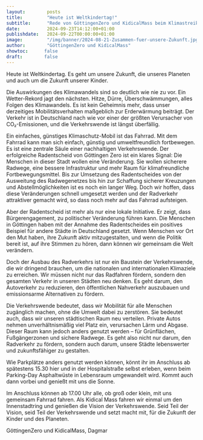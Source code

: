 ```yaml
---
layout:        posts
title:         "Heute ist Weltkindertag!"
subtitle:      "Rede von GöttingenZero und KidicalMass beim Klimastreik"
date:          2024-09-23T14:12:00+01:00
publishdate:   2024-09-22T00:00:00+01:00
image:         "/img/banner/2024-08-21-Zusammen-fuer-unsere-Zukunft.jpg"
author:        "GöttingenZero und KidicalMass"
showtoc:      false
draft:        false
---
```




Heute ist Weltkindertag. Es geht um unsere Zukunft, die unseres Planeten und auch um die Zukunft unserer Kinder.

Die Auswirkungen des Klimawandels sind so deutlich wie nie zu vor. Ein Wetter-Rekord jagt den nächsten. Hitze, Dürre, Überschwämmungen, alles Folgen des Klimawandels. Es ist kein Geheimnis mehr, dass unser derzeitiges Mobilitätsverhalten maßgeblich zur Erderwärmung beiträgt. Der Verkehr ist in Deutschland nach wie vor einer der größten Verursacher von CO₂-Emissionen, und die Verkehrswende ist längst überfällig. 

Ein einfaches, günstiges Klimaschutz-Mobil ist das Fahrrad. Mit dem Fahrrad kann man sich einfach, günstig und umweltfreundlich fortbewegen. Es ist eine zentrale Säule einer nachhaltigen Verkehrswende.
Der erfolgreiche Radentscheid von Göttingen Zero ist ein klares Signal: Die Menschen in dieser Stadt wollen eine Veränderung. Sie wollen sicherere Radwege, eine bessere Infrastruktur und mehr Raum für klimafreundliche Fortbewegungsmittel. Bis zur Umsetzung des Radentscheides von der Ausweitung des Radwegenetzes bis hin zur Schaffung sicherer Kreuzungen und Abstellmöglichkeiten ist es noch ein langer Weg. Doch wir hoffen, dass diese Veränderungen schnell umgesetzt werden und der Radverkehr attraktiver gemacht wird, so dass noch mehr auf das Fahrrad aufsteigen. 

Aber der Radentscheid ist mehr als nur eine lokale Initiative. Er zeigt, dass Bürgerengagement, zu politischer Veränderung führen kann.  Die Menschen in Göttingen haben mit der Annahme des Radentscheides ein positives Beispiel für andere Städte in Deutschland gesetzt. Wenn Menschen vor Ort den Mut haben, ihre Zukunft aktiv mitzugestalten, und wenn die Politik bereit ist, auf ihre Stimmen zu hören, dann können wir gemeinsam die Welt verändern.

Doch der Ausbau des Radverkehrs ist nur ein Baustein der Verkehrswende, die wir dringend brauchen, um die nationalen und internationalen Klimaziele zu erreichen. Wir müssen nicht nur das Radfahren fördern, sondern den gesamten Verkehr in unseren Städten neu denken. Es geht darum, den Autoverkehr zu reduzieren, den öffentlichen Nahverkehr auszubauen und emissionsarme Alternativen zu fördern.

Die Verkehrswende bedeutet, dass wir Mobilität für alle Menschen zugänglich machen, ohne die Umwelt dabei zu zerstören. Sie bedeutet auch, dass wir unseren städtischen Raum neu verteilen. Private Autos nehmen unverhältnismäßig viel Platz ein, verursachen Lärm und Abgase. Dieser Raum kann jedoch anders genutzt werden – für Grünflächen, Fußgängerzonen und sichere Radwege. Es geht also nicht nur darum, den Radverkehr zu fördern, sondern auch darum, unsere Städte lebenswerter und zukunftsfähiger zu gestalten.

Wie Parkplätze anders genutzt werden können,  könnt ihr im Anschluss ab spätestens 15.30 hier und in der Hospitalstraße selbst erleben, wenn beim Parking-Day Asphaltwüste in Lebensraum umgewandelt wird. Kommt auch dann vorbei und genießt mit uns die Sonne. 

Im Anschluss können ab 17.00 Uhr alle, ob groß oder klein, mit uns gemeinsam Fahrrad fahren. Als Kidical Mass fahren wir einmal um den Innenstadtring und genießen die Vision der Verkehrswende. Seid Teil der Vision, seid Teil der Verkehrswende und setzt macht mit, für die Zukunft der Kinder und des Planeten.

GöttingenZero und KidicalMass, Dagmar

